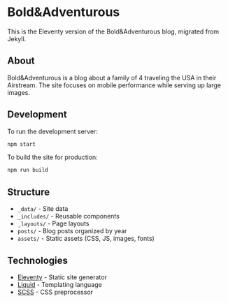 # Bold&Adventurous

This is the Eleventy version of the Bold&Adventurous blog, migrated from Jekyll.

## About

Bold&Adventurous is a blog about a family of 4 traveling the USA in their Airstream. The site focuses on mobile performance while serving up large images.

## Development

To run the development server:

```bash
npm start
```

To build the site for production:

```bash
npm run build
```

## Structure

- `_data/` - Site data
- `_includes/` - Reusable components
- `_layouts/` - Page layouts
- `posts/` - Blog posts organized by year
- `assets/` - Static assets (CSS, JS, images, fonts)

## Technologies

- [Eleventy](https://www.11ty.dev/) - Static site generator
- [Liquid](https://liquidjs.com/) - Templating language
- [SCSS](https://sass-lang.com/) - CSS preprocessor
